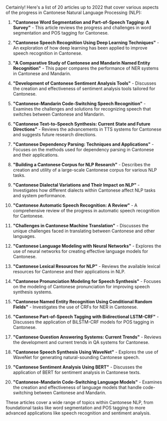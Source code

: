 Certainly! Here's a list of 20 articles up to 2022 that cover various aspects of the progress in Cantonese Natural Language Processing (NLP):

1. **"Cantonese Word Segmentation and Part-of-Speech Tagging: A Survey"** - This article reviews the progress and challenges in word segmentation and POS tagging for Cantonese.
   
2. **"Cantonese Speech Recognition Using Deep Learning Techniques"** - An exploration of how deep learning has been applied to improve speech recognition in Cantonese.

3. **"A Comparative Study of Cantonese and Mandarin Named Entity Recognition"** - This paper compares the performance of NER systems in Cantonese and Mandarin.

4. **"Development of Cantonese Sentiment Analysis Tools"** - Discusses the creation and effectiveness of sentiment analysis tools tailored for Cantonese.

5. **"Cantonese-Mandarin Code-Switching Speech Recognition"** - Examines the challenges and solutions for recognizing speech that switches between Cantonese and Mandarin.

6. **"Cantonese Text-to-Speech Synthesis: Current State and Future Directions"** - Reviews the advancements in TTS systems for Cantonese and suggests future research directions.

7. **"Cantonese Dependency Parsing: Techniques and Applications"** - Focuses on the methods used for dependency parsing in Cantonese and their applications.

8. **"Building a Cantonese Corpus for NLP Research"** - Describes the creation and utility of a large-scale Cantonese corpus for various NLP tasks.

9. **"Cantonese Dialectal Variations and Their Impact on NLP"** - Investigates how different dialects within Cantonese affect NLP tasks and system performance.

10. **"Cantonese Automatic Speech Recognition: A Review"** - A comprehensive review of the progress in automatic speech recognition for Cantonese.

11. **"Challenges in Cantonese Machine Translation"** - Discusses the unique challenges faced in translating between Cantonese and other languages.

12. **"Cantonese Language Modeling with Neural Networks"** - Explores the use of neural networks for creating effective language models for Cantonese.

13. **"Cantonese Lexical Resources for NLP"** - Reviews the available lexical resources for Cantonese and their applications in NLP.

14. **"Cantonese Pronunciation Modeling for Speech Synthesis"** - Focuses on the modeling of Cantonese pronunciation for improving speech synthesis systems.

15. **"Cantonese Named Entity Recognition Using Conditional Random Fields"** - Investigates the use of CRFs for NER in Cantonese.

16. **"Cantonese Part-of-Speech Tagging with Bidirectional LSTM-CRF"** - Discusses the application of BiLSTM-CRF models for POS tagging in Cantonese.

17. **"Cantonese Question Answering Systems: Current Trends"** - Reviews the development and current trends in QA systems for Cantonese.

18. **"Cantonese Speech Synthesis Using WaveNet"** - Explores the use of WaveNet for generating natural-sounding Cantonese speech.

19. **"Cantonese Sentiment Analysis Using BERT"** - Discusses the application of BERT for sentiment analysis in Cantonese texts.

20. **"Cantonese-Mandarin Code-Switching Language Models"** - Examines the creation and effectiveness of language models that handle code-switching between Cantonese and Mandarin.

These articles cover a wide range of topics within Cantonese NLP, from foundational tasks like word segmentation and POS tagging to more advanced applications like speech recognition and sentiment analysis.